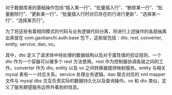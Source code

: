 对于数据库表的基础操作包括“插入某一行”、“批量插入行”、“删除某一行”、“批量删除行”、“更新某一行”、“批量插入行时对已存在的行进行更新”、“选择某一行”、“选择某页行”。

为了将这些有着相同模式的代码与业务逻辑代码分离，将进行上述操作的各层抽离出来放在 com.gaotianchi.auth.base 包下，这些层包括：dto,
rest, converter, entity, service, dao, vo。

其中，dto 定义了请求体中待处理的数据结构以及对于属性值的验证规则，一个 dto 作为一个容器可以被多个 rest 方法使用。rest
作为控制器协调各层之间的工作。converter 作为 dto, entity 以及 vo 之间转换器提供映射服务。entity 与相关 mysql
表有一一对应关系。service 处理业务逻辑。dao 联合对应的 xml mapper 文件与 mysql dbs 交互负责实际的数据持久化以及查询操作。vo
和 dto 类似，定义了服务期望服务边界外看到的信息。

